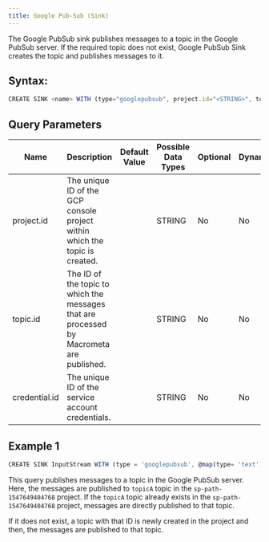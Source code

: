 ```yaml
---
title: Google Pub-Sub (Sink)
---
```


The Google PubSub sink publishes messages to a topic in the Google PubSub server. If the required topic does not exist, Google PubSub Sink creates the topic and publishes messages to it.

## Syntax:

```js
CREATE SINK <name> WITH (type="googlepubsub", project.id="<STRING>", topic.id="<STRING>", credential.id="<STRING>", map.type=<"STRING>")
```

## Query Parameters

| Name | Description |	Default Value |	Possible Data Types	| Optional | Dynamic |
|------|-------------|----------------|---------------------| -------- |---------|
| project.id | The unique ID of the GCP console project within which the topic is created. | | STRING	| No | No |
| topic.id | The ID of the topic to which the messages that are processed by Macrometa are published. | | STRING | No | No |
| credential.id | The unique ID of the service account credentials. | | STRING | No | No |

## Example 1

```js
CREATE SINK InputStream WITH (type = 'googlepubsub', @map(type= 'text'), project.id = 'sp-path-1547649404768', credential.id = 'PUB_SUB_FAST', topic.id ='topicA') (message string);
```

This query publishes messages to a topic in the Google PubSub server. Here, the messages are published to `topicA` topic in the `sp-path-1547649404768` project. If the `topicA` topic already exists in the `sp-path-1547649404768` project, messages are directly published to that topic.

If it does not exist, a topic with that ID is newly created in the project and then, the messages are published to that topic.

